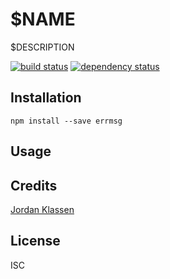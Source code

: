 # $NAME

$DESCRIPTION

[![build status](https://secure.travis-ci.org/forivall/errmsg.svg)](http://travis-ci.org/forivall/errmsg)
[![dependency status](https://david-dm.org/forivall/errmsg.svg)](https://david-dm.org/forivall/errmsg)

## Installation

```
npm install --save errmsg
```

## Usage

## Credits
[Jordan Klassen](https://github.com/forivall/)

## License

ISC
